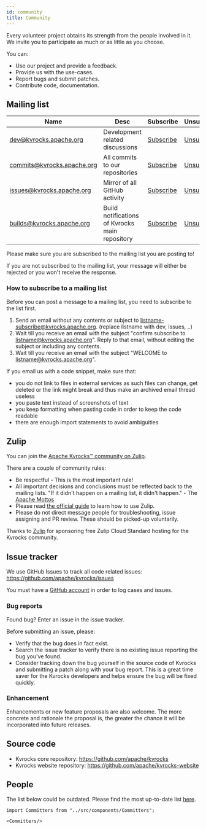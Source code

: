 ```yaml
---
id: community
title: Community
---
```


Every volunteer project obtains its strength from the people involved in it. We invite you to participate as much or as little as you choose.

You can:

* Use our project and provide a feedback.
* Provide us with the use-cases.
* Report bugs and submit patches.
* Contribute code, documentation.

## Mailing list

| Name                       | Desc                                           | Subscribe                                                | Unsubscribe                                                  | Post                                  | Archive                                                                  |
|----------------------------|------------------------------------------------|----------------------------------------------------------|--------------------------------------------------------------|---------------------------------------|--------------------------------------------------------------------------|
| dev@kvrocks.apache.org     | Development related discussions                | [Subscribe](mailto:dev-subscribe@kvrocks.apache.org)     | [Unsubscribe](mailto:dev-unsubscribe@kvrocks.apache.org)     | [Post](mailto:dev@kvrocks.apache.org) | [Archive](https://lists.apache.org/list.html?dev@kvrocks.apache.org)     |
| commits@kvrocks.apache.org | All commits to our repositories                | [Subscribe](mailto:commits-subscribe@kvrocks.apache.org) | [Unsubscribe](mailto:commits-unsubscribe@kvrocks.apache.org) | Read only list                        | [Archive](https://lists.apache.org/list.html?commits@kvrocks.apache.org) |
| issues@kvrocks.apache.org  | Mirror of all GitHub activity                  | [Subscribe](mailto:issues-subscribe@kvrocks.apache.org)  | [Unsubscribe](mailto:issues-unsubscribe@kvrocks.apache.org)  | Read only list                        | [Archive](https://lists.apache.org/list.html?issues@kvrocks.apache.org)  |
| builds@kvrocks.apache.org  | Build notifications of Kvrocks main repository | [Subscribe](mailto:builds-subscribe@kvrocks.apache.org)  | [Unsubscribe](mailto:builds-unsubscribe@kvrocks.apache.org)  | Read only list                        | [Archive](https://lists.apache.org/list.html?builds@kvrocks.apache.org)  |

Please make sure you are subscribed to the mailing list you are posting to!

If you are not subscribed to the mailing list, your message will either be rejected or you won't receive the response.

### How to subscribe to a mailing list

Before you can post a message to a mailing list, you need to subscribe to the list first.

1. Send an email without any contents or subject to listname-subscribe@kvrocks.apache.org. (replace listname with dev, issues, ..)
2. Wait till you receive an email with the subject "confirm subscribe to listname@kvrocks.apache.org". Reply to that email, without editing the subject or including any contents.
3. Wait till you receive an email with the subject "WELCOME to listname@kvrocks.apache.org".

If you email us with a code snippet, make sure that:

* you do not link to files in external services as such files can change, get deleted or the link might break and thus make an archived email thread useless
* you paste text instead of screenshots of text
* you keep formatting when pasting code in order to keep the code readable
* there are enough import statements to avoid ambiguities

## Zulip

You can join the [Apache Kvrocks™ community on Zulip](https://kvrocks.zulipchat.com/).

There are a couple of community rules:

* Be respectful - This is the most important rule!
* All important decisions and conclusions must be reflected back to the mailing lists. "If it didn't happen on a mailing list, it didn't happen." - The [Apache Mottos](https://theapacheway.com/on-list/)
* Please read [the official guide](https://zulip.com/help/getting-started-with-zulip) to learn how to use Zulip.
* Please do not direct message people for troubleshooting, issue assigning and PR review. These should be picked-up voluntarily.

Thanks to [Zulip](https://zulip.com/) for sponsoring free Zulip Cloud Standard hosting for the Kvrocks community.

## Issue tracker

We use GitHub Issues to track all code related issues: https://github.com/apache/kvrocks/issues

You must have a [GitHub account](https://github.com/signup) in order to log cases and issues.

### Bug reports

Found bug? Enter an issue in the issue tracker.

Before submitting an issue, please:

* Verify that the bug does in fact exist.
* Search the issue tracker to verify there is no existing issue reporting the bug you've found.
* Consider tracking down the bug yourself in the source code of Kvrocks and submitting a patch along with your bug report. This is a great time saver for the Kvrocks developers and helps ensure the bug will be fixed quickly.

### Enhancement

Enhancements or new feature proposals are also welcome. The more concrete and rationale the proposal is, the greater the chance it will be incorporated into future releases.

## Source code

* Kvrocks core repository: https://github.com/apache/kvrocks
* Kvrocks website repository: https://github.com/apache/kvrocks-website

## People

The list below could be outdated. Please find the most up-to-date list [here](https://people.apache.org/phonebook.html?project=kvrocks).

````mdx-code-block
import Committers from "../src/components/Committers";

<Committers/>
````

